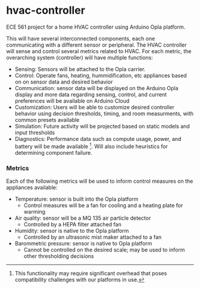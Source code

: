 # hvac-controller
ECE 561 project for a home HVAC controller using Arduino Opla platform.

This will have several interconnected components, each one communicating with a different sensor or peripheral.
The HVAC controller will sense and control several metrics related to HVAC.  For each metric, the overarching system (controller) will have multiple functions:

* Sensing: Sensors will be attached to the Opla carrier.
* Control: Operate fans, heating, hummidification, etc appliances based on on sensor data and desired behavior
* Communication: sensor data will be displayed on the Arduino Opla display and more data regarding sensing, control, and current preferences will be available on Arduino Cloud
* Customization: Users will be able to customize desired controller behavior using decision thresholds, timing, and room measurments, with common presets available
* Simulation: Future activity will be projected based on static models and input thresholds
* Diagnostics: Performance data such as compute usage, power, and battery will be made available [^note].  Will also include heuristics for determining component failure.


### Metrics
Each of the following metrics will be used to inform control measures on the appliances available:

* Temperature: sensor is built into the Opla platform
    * Control measures will be a fan for cooling and a heating plate for warming
* Air quality: sensor will be a MQ 135 air particle detector
    *  Controlled by a HEPA filter attached fan
*  Humidity: sensor is native to the Opla platform
    *  Controlled by an ultrasonic mist maker attached to a fan
*  Barommetric pressure: sensor is native to Opla platform
    * Cannot be controlled on the desired scale; may be used to inform other thresholding decisions



[^note]: This functionality may require significant overhead that poses compatibility challenges with our platforms in use.
